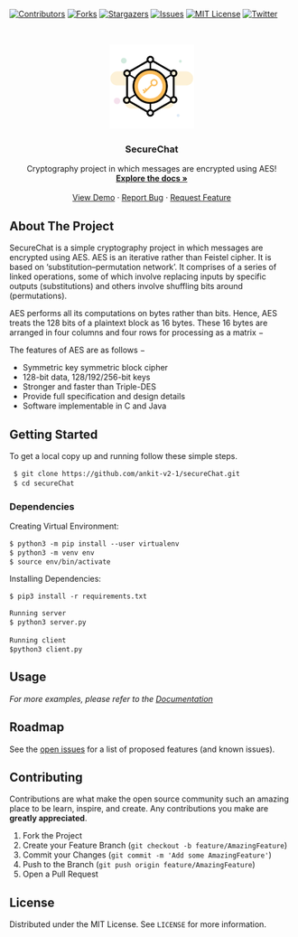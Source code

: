 

<!-- PROJECT SHIELDS -->
<!--
*** I'm using markdown "reference style" links for readability.
*** Reference links are enclosed in brackets [ ] instead of parentheses ( ).
*** See the bottom of this document for the declaration of the reference variables
*** for contributors-url, forks-url, etc. This is an optional, concise syntax you may use.
*** https://www.markdownguide.org/basic-syntax/#reference-style-links
-->
[![Contributors][contributors-shield]][contributors-url]
[![Forks][forks-shield]][forks-url]
[![Stargazers][stars-shield]][stars-url]
[![Issues][issues-shield]][issues-url]
[![MIT License][license-shield]][license-url]
[![Twitter][twitter-shield]][twitter-url]



<!-- PROJECT LOGO -->
<br />
<p align="center">
  <a href="https://github.com/ankit-v2-1/secureChat">
    <img src="images/logo.png" alt="Logo" width="150" height="150">
  </a>

  <h3 align="center">SecureChat</h3>

  <p align="center">
    Cryptography project in which messages are encrypted using AES!
    <br />
    <a href="https://github.com/ankit-v2-1/secureChat"><strong>Explore the docs »</strong></a>
    <br />
    <br />
    <a href="https://github.com/ankit-v2-1/secureChat">View Demo</a>
    ·
    <a href="https://github.com/ankit-v2-1/secureChat/issues">Report Bug</a>
    ·
    <a href="https://github.com/ankit-v2-1/secureChat/issues">Request Feature</a>
  </p>
</p>





<!-- ABOUT THE PROJECT -->
## About The Project
SecureChat is a simple cryptography project in which messages are encrypted using AES. AES is an iterative rather than Feistel cipher. It is based on ‘substitution–permutation network’. It comprises of a series of linked operations, some of which involve replacing inputs by specific outputs (substitutions) and others involve shuffling bits around (permutations).

AES performs all its computations on bytes rather than bits. Hence, AES treats the 128 bits of a plaintext block as 16 bytes. These 16 bytes are arranged in four columns and four rows for processing as a matrix −

The features of AES are as follows −

 * Symmetric key symmetric block cipher
 * 128-bit data, 128/192/256-bit keys
 * Stronger and faster than Triple-DES
 * Provide full specification and design details
 * Software implementable in C and Java

<!-- GETTING STARTED -->
## Getting Started

To get a local copy up and running follow these simple steps.
  ```sh
   $ git clone https://github.com/ankit-v2-1/secureChat.git
   $ cd secureChat
   ```

### Dependencies
Creating Virtual Environment:
```
$ python3 -m pip install --user virtualenv
$ python3 -m venv env
$ source env/bin/activate
```
Installing Dependencies:
```
$ pip3 install -r requirements.txt
```

```
Running server
$ python3 server.py

Running client
$python3 client.py
```



<!-- USAGE EXAMPLES -->
## Usage



_For more examples, please refer to the [Documentation](https://example.com)_



<!-- ROADMAP -->
## Roadmap

See the [open issues](https://github.com/ankit-v2-1/secureChat/issues) for a list of proposed features (and known issues).



<!-- CONTRIBUTING -->
## Contributing

Contributions are what make the open source community such an amazing place to be learn, inspire, and create. Any contributions you make are **greatly appreciated**.

1. Fork the Project
2. Create your Feature Branch (`git checkout -b feature/AmazingFeature`)
3. Commit your Changes (`git commit -m 'Add some AmazingFeature'`)
4. Push to the Branch (`git push origin feature/AmazingFeature`)
5. Open a Pull Request



<!-- LICENSE -->
## License

Distributed under the MIT License. See `LICENSE` for more information.





<!-- ACKNOWLEDGEMENTS -->







<!-- MARKDOWN LINKS & IMAGES -->
<!-- https://www.markdownguide.org/basic-syntax/#reference-style-links -->
[contributors-shield]: https://img.shields.io/github/contributors/ankit-v2-1/CypherChat.svg?style=for-the-badge
[contributors-url]: https://github.com/ankit-v2-1/CypherChat/graphs/contributors
[forks-shield]: https://img.shields.io/github/forks/ankit-v2-1/CypherChat.svg?style=for-the-badge
[forks-url]: https://github.com/ankit-v2-1/CypherChat/network/members
[stars-shield]: https://img.shields.io/github/stars/ankit-v2-1/CypherChat.svg?style=for-the-badge
[stars-url]: https://github.com/ankit-v2-1/CypherChat/stargazers
[issues-shield]: https://img.shields.io/github/issues/ankit-v2-1/CypherChat.svg?style=for-the-badge
[issues-url]: https://github.com/ankit-v2-1/CypherChat/issues
[license-shield]: https://img.shields.io/github/license/ankit-v2-1/CypherChat.svg?style=for-the-badge
[license-url]: https://github.com/ankit-v2-1/CypherChat/blob/master/LICENSE.txt
[twitter-shield]: https://img.shields.io/twitter/follow/ankit_v2_1?style=for-the-badge&color=09f&labelColor=black.svg&logo=twitter&label=@ankit_v2_1
[twitter-url]: https://twitter.com/ankit_v2_1
[product-screenshot]: images/screenshot.png
